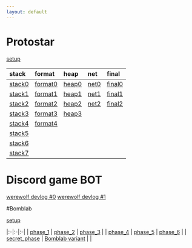 ```yaml
---
layout: default
---
```


# Protostar

[setup](./protostar/setup.html)

| stack | format | heap | net | final|
|:-|:-|:-|:-|:-|
| [stack0](./protostar/stack0.html) | [format0](./protostar/format0.html) | [heap0](./protostar/heap0.html) | [net0](./protostar/net0.html) | [final0](./protostar/final0.html) |
| [stack1](./protostar/stack1.html) | [format1](./protostar/format1.html) | [heap1](./protostar/heap1.html) | [net1](./protostar/net1.html) | [final1](./protostar/final1.html) |
| [stack2](./protostar/stack2.html) | [format2](./protostar/format2.html) | [heap2](./protostar/heap2.html) | [net2](./protostar/net2.html) | [final2](./protostar/final2.html) |
| [stack3](./protostar/stack3.html) | [format3](./protostar/format3.html) | [heap3](./protostar/heap3.html) |   |   |
| [stack4](./protostar/stack4.html) | [format4](./protostar/format4.html) |   |   |   |
| [stack5](./protostar/stack5.html) |   |   |   |   |
| [stack6](./protostar/stack6.html) |   |   |   |   |
| [stack7](./protostar/stack7.html) |   |   |   |   |

# Discord game BOT

[werewolf devlog #0](./devlog/discord_game_werewolf_0.html)
[werewolf devlog #1](./devlog/discord_game_werewolf_1.html)

#Bomblab

[setup](./bomblab/setup.html)

|:-|:-|:-|
| [phase_1](./bomblab/phase_1.html) | [phase_2](./bomblab/phase_2.html) | [phase_3](./bomblab/phase_3.html) |
| [phase_4](./bomblab/phase_4.html) | [phase_5](./bomblab/phase_5.html) | [phase_6](./bomblab/phase_6.html) |
| [secret_phase](./bomblab/phase_1.html) | [Bomblab variant](./bomblab/phase_1.html) |  |
